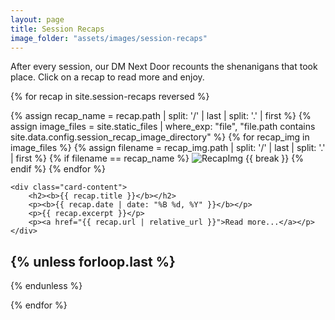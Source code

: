 ```yaml
---
layout: page
title: Session Recaps
image_folder: "assets/images/session-recaps"
---
```


<link rel="stylesheet" href="{{ '/assets/css/main.css' | relative_url }}">

After every session, our DM Next Door recounts the shenanigans that took place.  Click on a recap to read more and enjoy.

{% for recap in site.session-recaps reversed %}
<!-- recap object fields you can use: -->
<!-- recap.title, recap.date, recap.excerpt, recap.url, recap.slug, recap.path, recap.id, recap.content, recap.categories, recap.tags, etc. -->
<!-- For the file name, use recap.path or recap.slug. recap.path gives the full path, recap.slug is usually the file name without extension. -->

<div class="card">
    <div class="card-image">
        {% assign recap_name = recap.path | split: '/' | last | split: '.' | first %}
        {% assign image_files = site.static_files | where_exp: "file", "file.path contains site.data.config.session_recap_image_directory" %}
        {% for recap_img in image_files %}
            {% assign filename = recap_img.path | split: '/' | last | split: '.' | first %}
            {% if filename == recap_name %}
                <img src="{{ recap_img.path | relative_url }}" alt="RecapImg" />
                {{ break }}
            {% endif %}
        {% endfor %}
    </div>

    <div class="card-content">
        <h2><b>{{ recap.title }}</b></h2>
        <p><b>{{ recap.date | date: "%B %d, %Y" }}</b></p>
        <p>{{ recap.excerpt }}</p>
        <p><a href="{{ recap.url | relative_url }}">Read more...</a></p>
    </div>
</div>

{% unless forloop.last %}
---
{% endunless %}

{% endfor %}
